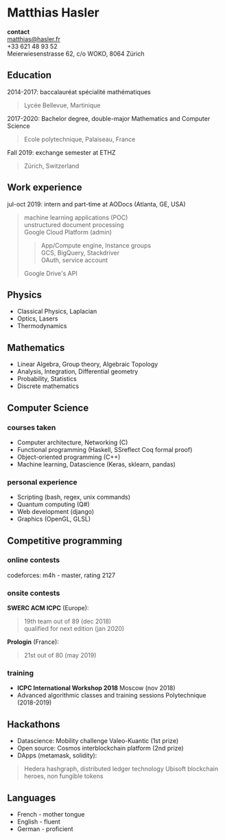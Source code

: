 # Matthias Hasler
**contact**  
matthias@hasler.fr  
+33 621 48 93 52  
Meierwiesenstrasse 62, c/o WOKO, 8064 Zürich

## Education
2014-2017: baccalauréat spécialité mathématiques
> Lycée Bellevue, Martinique

2017-2020: Bachelor degree, double-major Mathematics and Computer Science
> Ecole polytechnique, Palaiseau, France

Fall 2019: exchange semester at ETHZ
> Zürich, Switzerland

## Work experience
jul-oct 2019: intern and part-time at AODocs (Atlanta, GE, USA)
> machine learning applications (POC)  
> unstructured document processing  
> Google Cloud Platform (admin)  
> > App/Compute engine, Instance groups  
> > GCS, BigQuery, Stackdriver  
> > OAuth, service account
>
> Google Drive's API  

## Physics
- Classical Physics, Laplacian
- Optics, Lasers
- Thermodynamics

## Mathematics
- Linear Algebra, Group theory, Algebraic Topology
- Analysis, Integration, Differential geometry
- Probability, Statistics
- Discrete mathematics

## Computer Science
### courses taken
- Computer architecture, Networking (C)
- Functional programming (Haskell, SSreflect Coq formal proof)
- Object-oriented programming (C++)
- Machine learning, Datascience (Keras, sklearn, pandas)

### personal experience
- Scripting (bash, regex, unix commands)
- Quantum computing (Q#)
- Web development (django)
- Graphics (OpenGL, GLSL)

## Competitive programming
### online contests
codeforces: m4h - master, rating 2127

### onsite contests
**SWERC ACM ICPC** (Europe):
> 19th team out of 89 (dec 2018)  
> qualified for next edition (jan 2020)  

**Prologin** (France):
> 21st out of 80 (may 2019)

### training
- **ICPC International Workshop 2018**
    Moscow (nov 2018)
- Advanced algorithmic classes and training sessions
    Polytechnique (2018-2019)

## Hackathons
- Datascience: Mobility challenge Valeo-Kuantic (1st prize)
- Open source: Cosmos interblockchain platform (2nd prize)
- DApps (metamask, solidity):
> Hedera hashgraph, distributed ledger technology
> Ubisoft blockchain heroes, non fungible tokens

## Languages
- French - mother tongue
- English - fluent
- German - proficient

